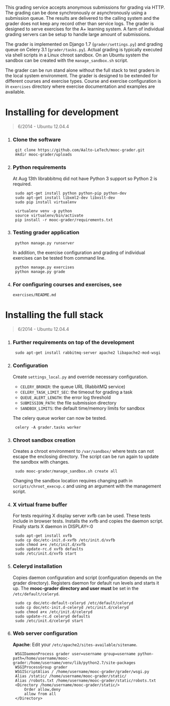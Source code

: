 This grading service accepts anonymous submissions for grading via HTTP. The
grading can be done synchronously or asynchronously using a submission queue.
The results are delivered to the calling system and the grader does not keep
any record other than service logs. The grader is designed to serve exercises
for the A+ learning system. A farm of individual grading servers can be setup
to handle large amount of submissions.

The grader is implemented on Django 1.7 (`grader/settings.py`)
and grading queue on Celery 3.1 (`grader/tasks.py`). Actual grading is
typically executed via shell scripts in a Linux chroot sandbox.
On an Ubuntu system the sandbox can be created with the `manage_sandbox.sh`
script.

The grader can be run stand alone without the full stack to test graders
in the local system environment. The grader is designed to be extended for
different courses and exercise types. Course and exercise configuration is
in `exercises` directory where exercise documentation and examples are
available.

Installing for development
==========================

> 6/2014 - Ubuntu 12.04.4

1. ### Clone the software

		git clone https://github.com/Aalto-LeTech/mooc-grader.git
		mkdir mooc-grader/uploads

2. ### Python requirements

	At Aug 13th librabbitmq did not have Python 3 support so Python 2 is
	required.

		sudo apt-get install python python-pip python-dev
		sudo apt-get install libxml2-dev libxslt-dev
		sudo pip install virtualenv

		virtualenv venv -p python
		source virtualenv/bin/activate
		pip install -r mooc-grader/requirements.txt

3. ### Testing grader application

		python manage.py runserver

	In addition, the exercise configuration and grading of individual
	exercises can be tested from command line.

		python manage.py exercises
		python manage.py grade

4. ### For configuring courses and exercises, see

	`exercises/README.md`

Installing the full stack
=========================

> 6/2014 - Ubuntu 12.04.4

1. ### Further requirements on top of the development

		sudo apt-get install rabbitmq-server apache2 libapache2-mod-wsgi

2. ### Configuration

	Create `settings_local.py` and override necessary configuration.

	* `CELERY_BROKER`: the queue URL (RabbitMQ service)
	* `CELERY_TASK_LIMIT_SEC`: the timeout for grading a task
	* `QUEUE_ALERT_LENGTH`: the error log threshold
	* `SUBMISSION_PATH`: the file submission directory
	* `SANDBOX_LIMITS`: the default time/memory limits for sandbox

	The celery queue worker can now be tested.

		celery -A grader.tasks worker

3. ### Chroot sandbox creation

	Creates a chroot environment to `/var/sandbox/` where tests
	can not escape the enclosing directory. The script can be run
	again to update the sandbox with changes.

		sudo mooc-grader/manage_sandbox.sh create all

	Changing the sandbox location requires changing path in
	`scripts/chroot_execvp.c` and using an argument with the
	management script.

5. ### X virtual frame buffer

	For tests requiring X display server xvfb can be used. These
	tests include in browser tests. Installs the xvfb and copies
	the daemon script. Finally starts X daemon in DISPLAY=:0

		sudo apt-get install xvfb
		sudo cp doc/etc-init.d-xvfb /etc/init.d/xvfb
		sudo chmod a+x /etc/init.d/xvfb
		sudo update-rc.d xvfb defaults
		sudo /etc/init.d/xvfb start

6. ### Celeryd installation

	Copies daemon configuration and script (configuration
	depends on the grader directory). Registers daemon
	for default run levels and starts it up. The **mooc-grader
	directory and user must** be set in the `/etc/default/celeryd`.

		sudo cp doc/etc-default-celeryd /etc/default/celeryd
		sudo cp doc/etc-init.d-celeryd /etc/init.d/celeryd
		sudo chmod a+x /etc/init.d/celeryd
		sudo update-rc.d celeryd defaults
		sudo /etc/init.d/celeryd start

7. ### Web server configuration

	__Apache__: Edit your `/etc/apache2/sites-available/sitename`.

		WSGIDaemonProcess grader user=username group=username python-path=/home/username/mooc-grader:/home/username/venv/lib/python2.7/site-packages
		WSGIProcessGroup grader
		WSGIScriptAlias / /home/username/mooc-grader/grader/wsgi.py
		Alias /static/ /home/username/mooc-grader/static/
		Alias /robots.txt /home/username/mooc-grader/static/robots.txt
		<Directory /home/username/mooc-grader/static/>
			Order allow,deny
			allow from all
		</Directory>
